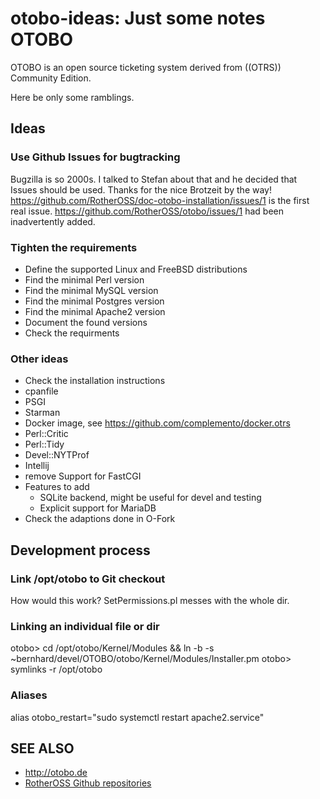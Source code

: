 # otobo-ideas: Just some notes OTOBO

OTOBO is an open source ticketing system derived from ((OTRS)) Community Edition.

Here be only some ramblings.

## Ideas

### Use Github Issues for bugtracking

Bugzilla is so 2000s. I talked to Stefan about that and he decided that Issues should be used. Thanks for the nice Brotzeit by the way! https://github.com/RotherOSS/doc-otobo-installation/issues/1 is the first real issue. https://github.com/RotherOSS/otobo/issues/1 had been inadvertently added.

### Tighten the requirements

* Define the supported Linux and FreeBSD distributions
* Find the minimal Perl version
* Find the minimal MySQL version
* Find the minimal Postgres version
* Find the minimal Apache2 version
* Document the found versions
* Check the requirments

### Other ideas

* Check the installation instructions
* cpanfile
* PSGI
* Starman
* Docker image, see https://github.com/complemento/docker.otrs
* Perl::Critic
* Perl::Tidy
* Devel::NYTProf
* Intellij
* remove Support for FastCGI
* Features to add
  * SQLite backend, might be useful for devel and testing
  * Explicit support for MariaDB
* Check the adaptions done in O-Fork

## Development process

### Link /opt/otobo to Git checkout

How would this work? SetPermissions.pl messes with the whole dir.

### Linking an individual file or dir

otobo> cd /opt/otobo/Kernel/Modules && ln -b -s ~bernhard/devel/OTOBO/otobo/Kernel/Modules/Installer.pm
otobo> symlinks -r /opt/otobo

### Aliases

alias otobo_restart="sudo systemctl restart apache2.service"

## SEE ALSO
 
 * http://otobo.de
 * [RotherOSS Github repositories](https://github.com/RotherOSS/otobo)

